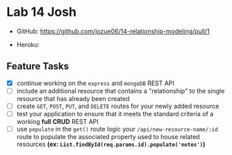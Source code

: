 # Lab 14 Josh

* GitHub: https://github.com/jozue06/14-relationship-modeling/pull/1

* Heroku:


## Feature Tasks
 - [x]  continue working on the `express` and `mongoDB` REST API 
 - [ ]  include an additional resource that contains a "relationship" to the single resource that has already been created
  - [ ] create `GET`, `POST`, `PUT`, and `DELETE` routes for your newly added resource
 - [ ]   test your application to ensure that it meets the standard criteria of a working **full CRUD** REST API
 - [ ]   use `populate` in the `get()` route logic your  `/api/new-resource-name/:id` route to populate the associated property used to house related resources **(ex: `List.findById(req.params.id).populate('notes')`)**
